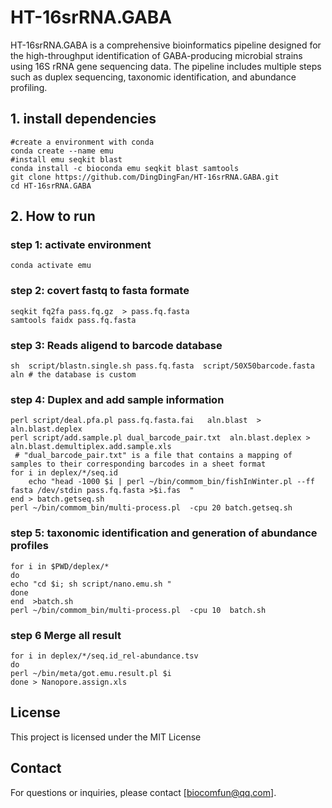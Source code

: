 # HT-16srRNA.GABA
HT-16srRNA.GABA is a comprehensive bioinformatics pipeline designed for the high-throughput identification of GABA-producing microbial strains using 16S rRNA gene sequencing data. The pipeline includes multiple steps such as duplex sequencing, taxonomic identification, and abundance profiling.
## 1. install dependencies
```
#create a environment with conda
conda create --name emu
#install emu seqkit blast 
conda install -c bioconda emu seqkit blast samtools
git clone https://github.com/DingDingFan/HT-16srRNA.GABA.git
cd HT-16srRNA.GABA

```

## 2. How to run
### step 1: activate environment
```
conda activate emu
```

### step 2: covert fastq to fasta formate
```
seqkit fq2fa pass.fq.gz  > pass.fq.fasta 
samtools faidx pass.fq.fasta
```

### step 3: Reads aligend to barcode database 
```
sh  script/blastn.single.sh pass.fq.fasta  script/50X50barcode.fasta aln # the database is custom
```
### step 4: Duplex and add sample information
```
perl script/deal.pfa.pl pass.fq.fasta.fai   aln.blast  > aln.blast.deplex
perl script/add.sample.pl dual_barcode_pair.txt  aln.blast.deplex > aln.blast.demultiplex.add.sample.xls
 # "dual_barcode_pair.txt" is a file that contains a mapping of samples to their corresponding barcodes in a sheet format
for i in deplex/*/seq.id
    echo "head -1000 $i | perl ~/bin/commom_bin/fishInWinter.pl --ff fasta /dev/stdin pass.fq.fasta >$i.fas  "
end > batch.getseq.sh    
perl ~/bin/commom_bin/multi-process.pl  -cpu 20 batch.getseq.sh 
```

### step 5: taxonomic identification and generation of abundance profiles
```
for i in $PWD/deplex/*
do
echo "cd $i; sh script/nano.emu.sh "
done
end  >batch.sh
perl ~/bin/commom_bin/multi-process.pl  -cpu 10  batch.sh 

```
### step 6 Merge all result
```                                                      
for i in deplex/*/seq.id_rel-abundance.tsv
do
perl ~/bin/meta/got.emu.result.pl $i 
done > Nanopore.assign.xls

```
## License
This project is licensed under the MIT License 
## Contact
For questions or inquiries, please contact [biocomfun@qq.com].
                               
